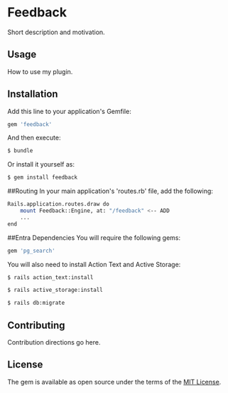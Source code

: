 # Feedback
Short description and motivation.

## Usage
How to use my plugin.

## Installation
Add this line to your application's Gemfile:

```ruby
gem 'feedback'
```

And then execute:
```bash
$ bundle
```

Or install it yourself as:
```bash
$ gem install feedback
```

##Routing
In your main application's 'routes.rb' file, add the following:
```bash
Rails.application.routes.draw do
    mount Feedback::Engine, at: "/feedback" <-- ADD
    ...
end
```
##Entra Dependencies
You will require the following gems:
```ruby
gem 'pg_search'
```

You will also need to install Action Text and Active Storage:
````bash
$ rails action_text:install
````
````bash
$ rails active_storage:install
````
````bash
$ rails db:migrate
````
## Contributing
Contribution directions go here.

## License
The gem is available as open source under the terms of the [MIT License](https://opensource.org/licenses/MIT).
